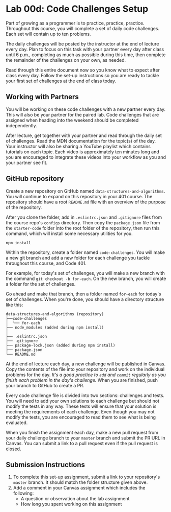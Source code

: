 # Lab 00d: Code Challenges Setup

Part of growing as a programmer is to practice, practice, practice. Throughout this course, you will complete a set of daily code challenges. Each set will contain up to ten problems.

The daily challenges will be posted by the instructor at the end of lecture every day. Plan to focus on this task with your partner every day after class until 6 p.m., completing as much as possible during this time, then complete the remainder of the challenges on your own, as needed.

Read through this entire document now so you know what to expect after class every day. Follow the set-up instructions so you are ready to tackle your first set of challenges at the end of class today.

## Working with Partners

You will be working on these code challenges with a new partner every day. This will also be your partner for the paired lab. Code challenges that are assigned when heading into the weekend should be completed independently.

After lecture, get together with your partner and read through the daily set of challenges. Read the MDN documentation for the topic(s) of the day. Your instructor will also be sharing a YouTube playlist which contains tutorials on each topic. Each video is approximately ten minutes long and you are encouraged to integrate these videos into your workflow as you and your partner see fit.

## GitHub repository

Create a new repository on GitHub named `data-structures-and-algorithms`. You will continue to expand on this repository in your 401 course. The repository should have a root `README.md` file with an overview of the purpose of the repository.

After you clone the folder, add in `.eslintrc.json` and `.gitignore` files from the course repo's `configs` directory. Then copy the `package.json` file from the `starter-code` folder into the root folder of the repository, then run this command, which will install some necessary utilities for you.

    npm install

Within the repository, create a folder named `code-challenges`. You will make a new git branch and add a new folder for each challenge you tackle throughout this course, and Code 401.

For example, for today's set of challenges, you will make a new branch with the command `git checkout -b for-each`. On the new branch, you will create a folder for the set of challenges.

Go ahead and make that branch, then a folder named `for-each` for today's set of challenges.  When you're done, you should have a directory structure like this:

```text
data-structures-and-algorithms (repository)
├──code-challenges
│  └── for-each
├── node_modules (added during npm install)
│
├── .eslintrc.json
├── .gitignore
├── package-lock.json (added during npm install)
├── package.json
└── README.md
```

At the end of lecture each day, a new challenge will be published in Canvas. Copy the contents of the file into your repository and work on the individual problems for the day. *It's a good practice to `add` and `commit` regularly as you finish each problem in the day's challenge.*  When you are finished, push your branch to GitHub to create a PR.

Every code challenge file is divided into two sections: challenges and tests. You will need to add your own solutions to each challenge but should not modify the tests in any way. These tests will ensure that your solution is meeting the requirements of each challenge. Even though you may not modify the tests, you are encouraged to read them to see what is being evaluated.

When you finish the assignment each day, make a new pull request from your daily challenge branch to your `master` branch and submit the PR URL in Canvas. You can submit a link to a pull request even if the pull request is closed.

## Submission Instructions

1. To complete this set-up assignment, submit a link to your repository's `master` branch. It should match the folder structure given above.
1. Add a comment in your Canvas assignment which includes the following:
   - A question or observation about the lab assignment
   - How long you spent working on this assignment
